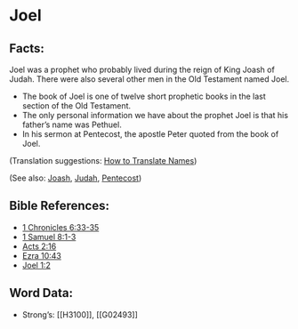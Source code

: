 # Joel

## Facts:

Joel was a prophet who probably lived during the reign of King Joash of Judah. There were also several other men in the Old Testament named Joel.

* The book of Joel is one of twelve short prophetic books in the last section of the Old Testament.
* The only personal information we have about the prophet Joel is that his father’s name was Pethuel.
* In his sermon at Pentecost, the apostle Peter quoted from the book of Joel.

(Translation suggestions: [How to Translate Names](../../translate/translate-names))

(See also: [Joash](../names/joash.md), [Judah](../names/kingdomofjudah.md), [Pentecost](../kt/pentecost.md))

## Bible References:

* [1 Chronicles 6:33-35](rc://en/tn/help/1ch/06/33)
* [1 Samuel 8:1-3](rc://en/tn/help/1sa/08/01)
* [Acts 2:16](rc://en/tn/help/act/02/16)
* [Ezra 10:43](rc://en/tn/help/ezr/10/43)
* [Joel 1:2](rc://en/tn/help/jol/01/02)

## Word Data:

* Strong’s: [[H3100]], [[G02493]]
